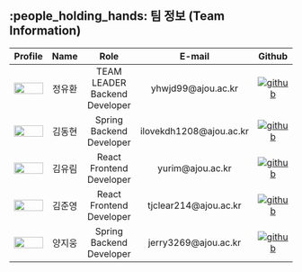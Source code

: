 <h2 id="team"> :people_holding_hands: 팀 정보 (Team Information)</h2>

<table width="1200">
  <thead>
    <tr>
      <th width="100" align="center">Profile</th>
      <th width="100" align="center">Name</th>
      <th width="250" align="center">Role</th>
      <th width="200" align="center">E-mail</th>
      <th width="200" align="center">Github</th>
    </tr>
  </thead>
  <tbody>
    <tr>
      <td width="100" align="center">
        <img src="https://avatars.githubusercontent.com/u/84896838?s=400&u=d6993beb7b2e018232eb13e424cb5f7f3fc6c704&v=4"
          width="100%" height="100%">
      </td>
      <td width="100" align="center">정유환</td>
      <td width="200" align="center">TEAM LEADER<br>Backend Developer</td>
      <td width="200" align="center">yhwjd99@ajou.ac.kr</td>
      <td width="200" align="center">
        <a href="https://github.com/320Hwany" target="_blank">
          <img src="https://img.shields.io/badge/github-181717.svg?style=for-the-badge&logo=github&logoColor=white"
            alt="github" />
        </a>
      </td>
    </tr>
    <tr>
      <td width="100" align="center">
        <img src="https://avatars.githubusercontent.com/u/83941092?v=4"
          width="100%" height="100%">
      </td>
      <td width="100" align="center">김동현</td>
      <td width="200" align="center">Spring<br>Backend Developer</td>
      <td width="200" align="center">ilovekdh1208@ajou.ac.kr</td>
      <td width="200" align="center">
        <a href="https://github.com/Anak-2" target="_blank">
          <img src="https://img.shields.io/badge/github-181717.svg?style=for-the-badge&logo=github&logoColor=white"
            alt="github" />
        </a>
      </td>
    </tr>
    <tr>
      <td width="100" align="center">
        <img src="https://github.com/U2DJ/booki-today/assets/76727686/09460a5f-8fc7-4fdf-ade3-4ff0eb5a82c9"
          width="100%" height="100%">
      </td>
      <td width="100" align="center">김유림</td>
      <td width="200" align="center">React<br>Frontend Developer</td>
      <td width="200" align="center">yurim@ajou.ac.kr</td>
      <td width="200" align="center">
        <a href="https://github.com/Yurim222" target="_blank">
          <img src="https://img.shields.io/badge/github-181717.svg?style=for-the-badge&logo=github&logoColor=white"
            alt="github" />
        </a>
      </td>
    </tr>
    <tr>
      <td width="100" align="center">
        <img src="https://avatars.githubusercontent.com/u/36218321?v=4.png"
          width="100%" height="100%">
      </td>
      <td width="100" align="center">김준영</td>
      <td width="200" align="center">React<br>Frontend Developer</td>
      <td width="200" align="center">tjclear214@ajou.ac.kr</td>
      <td width="200" align="center">
        <a href="https://github.com/linearjun" target="_blank">
          <img src="https://img.shields.io/badge/github-181717.svg?style=for-the-badge&logo=github&logoColor=white"
            alt="github" />
        </a>
      </td>
    </tr>
    <tr>
      <td width="100" align="center">
        <img src="https://avatars.githubusercontent.com/u/109820506?s=400&u=fc8afe76399865166d588f3f35ac0b59aff30808&v=4"
          width="100%" height="100%">
      </td>
      <td width="100" align="center">양지웅</td>
      <td width="200" align="center">Spring<br>Backend Developer</td>
      <td width="200" align="center">jerry3269@ajou.ac.kr</td>
      <td width="200" align="center">
        <a href="https://github.com/gwsl" target="_blank">
          <img src="https://img.shields.io/badge/github-181717.svg?style=for-the-badge&logo=github&logoColor=white"
            alt="github" />
        </a>
      </td>
    </tr>
  </tbody>
</table>
